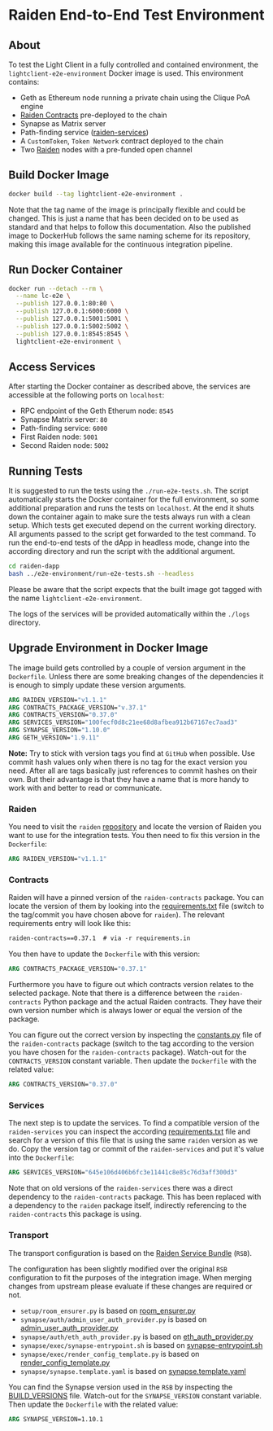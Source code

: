 # Raiden End-to-End Test Environment

## About

To test the Light Client in a fully controlled and contained environment, the
`lightclient-e2e-environment` Docker image is used. This environment contains:

- Geth as Ethereum node running a private chain using the Clique PoA engine
- [Raiden Contracts](https://github.com/raiden-network/raiden-contracts) pre-deployed to the chain
- Synapse as Matrix server
- Path-finding service ([raiden-services](https://github.com/raiden-network/raiden-services))
- A `CustomToken`, `Token Network` contract deployed to the chain
- Two [Raiden](https://github.com/raiden-network/raiden) nodes with a pre-funded open channel

## Build Docker Image

```sh
docker build --tag lightclient-e2e-environment .
```

Note that the tag name of the image is principally flexible and could be
changed. This is just a name that has been decided on to be used as standard and
that helps to follow this documentation. Also the published image to DockerHub
follows the same naming scheme for its repository, making this image available
for the continuous integration pipeline.

## Run Docker Container

```sh
docker run --detach --rm \
  --name lc-e2e \
  --publish 127.0.0.1:80:80 \
  --publish 127.0.0.1:6000:6000 \
  --publish 127.0.0.1:5001:5001 \
  --publish 127.0.0.1:5002:5002 \
  --publish 127.0.0.1:8545:8545 \
  lightclient-e2e-environment \
```

## Access Services

After starting the Docker container as described above, the services are
accessible at the following ports on `localhost`:

- RPC endpoint of the Geth Etherum node: `8545`
- Synapse Matrix server: `80`
- Path-finding service: `6000`
- First Raiden node: `5001`
- Second Raiden node: `5002`

## Running Tests

It is suggested to run the tests using the `./run-e2e-tests.sh`. The script
automatically starts the Docker container for the full environment, so some
additional preparation and runs the tests on `localhost`. At the end it shuts
down the container again to make sure the tests always run with a clean setup.
Which tests get executed depend on the current working directory. All arguments
passed to the script get forwarded to the test command. To run the end-to-end
tests of the dApp in headless mode, change into the according directory and run
the script with the additional argument.

```sh
cd raiden-dapp
bash ../e2e-environment/run-e2e-tests.sh --headless
```

Please be aware that the script expects that the built image got tagged with the
name `lightclient-e2e-environment`.

The logs of the services will be provided automatically within the `./logs`
directory.

## Upgrade Environment in Docker Image

The image build gets controlled by a couple of version argument in the
`Dockerfile`. Unless there are some breaking changes of the dependencies it is
enough to simply update these version arguments.

```dockerfile
ARG RAIDEN_VERSION="v1.1.1"
ARG CONTRACTS_PACKAGE_VERSION="v.37.1"
ARG CONTRACTS_VERSION="0.37.0"
ARG SERVICES_VERSION="100fecf0d8c21ee68d8afbea912b67167ec7aad3"
ARG SYNAPSE_VERSION="1.10.0"
ARG GETH_VERSION="1.9.11"
```

**Note:**
Try to stick with version tags you find at `GitHub` when possible. Use commit
hash values only when there is no tag for the exact version you need. After all
are tags basically just references to commit hashes on their own. But their
advantage is that they have a name that is more handy to work with and better to
read or communicate.

### Raiden

You need to visit the `raiden`
[repository](https://github.com/raiden-network/raiden/) and locate the version
of Raiden you want to use for the integration tests. You then need to fix this
version in the `Dockerfile`:

```dockerfile
ARG RAIDEN_VERSION="v1.1.1"
```

### Contracts

Raiden will have a pinned version of the `raiden-contracts` package. You can
locate the version of them by looking into the
[requirements.txt](https://github.com/raiden-network/raiden/blob/develop/requirements/requirements.txt)
file (switch to the tag/commit you have chosen above for `raiden`). The
relevant requirements entry will look like this:

```requirements.txt
raiden-contracts==0.37.1  # via -r requirements.in
```

You then have to update the `Dockerfile` with this version:

```dockerfile
ARG CONTRACTS_PACKAGE_VERSION="0.37.1"
```

Furthermore you have to figure out which contracts version relates to the
selected package. Note that there is a difference between the `raiden-contracts`
Python package and the actual Raiden contracts. They have their own version
number which is always lower or equal the version of the package.

You can figure out the correct version by inspecting the
[constants.py](https://github.com/raiden-network/raiden-contracts/blob/master/raiden_contracts/constants.py)
file of the `raiden-contracts` package (switch to the tag according to the
version you have chosen for the `raiden-contracts` package). Watch-out for the
`CONTRACTS_VERSION` constant variable. Then update the `Dockerfile` with the
related value:

```dockerfile
ARG CONTRACTS_VERSION="0.37.0"
```

### Services

The next step is to update the services. To find a compatible version of
the `raiden-services` you can inspect the according
[requirements.txt](https://github.com/raiden-network/raiden-services/blob/master/requirements.txt)
file and search for a version of this file that is using the same `raiden`
version as we do. Copy the version tag or commit of the `raiden-services` and
put it's value into the `Dockerfile`:

```dockerfile
ARG SERVICES_VERSION="645e106d406b6fc3e11441c8e85c76d3aff300d3"
```

Note that on old versions of the `raiden-services` there was a direct dependency
to the `raiden-contracts` package. This has been replaced with a dependency to
the `raiden` package itself, indirectly referencing to the `raiden-contracts`
this package is using.

### Transport

The transport configuration is based on the [Raiden Service
Bundle](https://github.com/raiden-network/raiden-service-bundle/) (`RSB`).

The configuration has been slightly modified over the original `RSB`
configuration to fit the purposes of the integration image. When merging changes
from upstream please evaluate if these changes are required or not.

- `setup/room_ensurer.py` is based on [room_ensurer.py](https://github.com/raiden-network/raiden-service-bundle/blob/master/build/room_ensurer/room_ensurer.py)
- `synapse/auth/admin_user_auth_provider.py` is based on [admin_user_auth_provider.py](https://github.com/raiden-network/raiden-service-bundle/blob/master/build/synapse/admin_user_auth_provider.py)
- `synapse/auth/eth_auth_provider.py` is based on [eth_auth_provider.py](https://github.com/raiden-network/raiden-service-bundle/blob/master/build/synapse/eth_auth_provider.py)
- `synapse/exec/synapse-entrypoint.sh` is based on [synapse-entrypoint.sh](https://github.com/raiden-network/raiden-service-bundle/blob/master/build/synapse/synapse-entrypoint.sh)
- `synapse/exec/render_config_template.py` is based on [render_config_template.py](https://github.com/raiden-network/raiden-service-bundle/blob/master/build/synapse/render_config_template.py)
- `synapse/synapse.template.yaml` is based on [synapse.template.yaml](https://github.com/raiden-network/raiden-service-bundle/blob/master/config/synapse/synapse.template.yaml)

You can find the Synapse version used in the `RSB` by inspecting the
[BUILD_VERSIONS](https://github.com/raiden-network/raiden-service-bundle/blob/master/BUILD_VERSIONS)
file. Watch-out for the `SYNAPSE_VERSION` constant variable. Then update the
`Dockerfile` with the related value:

```dockerfile
ARG SYNAPSE_VERSION=1.10.1
```
